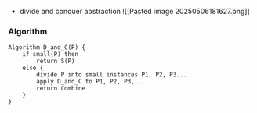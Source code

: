 - divide and conquer abstraction
![[Pasted image 20250506181627.png]]

### Algorithm
```
Algorithm D_and_C(P) {
	if small(P) then
		return S(P)
	else {
		divide P into small instances P1, P2, P3...
		apply D_and_C to P1, P2, P3,...
		return Combine
	}
}
```